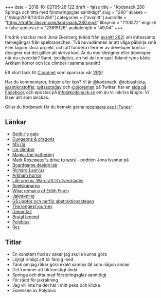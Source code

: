 +++
date = 2018-10-02T05:26:12Z
draft = false
title = "Kodsnack 280 - Springa och titta med förstoringsglas samtidigt"
slug = "280"
aliases = ["/blog/2018/10/02/280"]
categories = ["avsnitt"]
audiofile = "https://traffic.libsyn.com/kodsnack/280.mp3"
libsynid = "7113572"
english = false
audiosize = "23619126"
audiolength = "49:04"
+++

Fredrik snackar med Jona Ekenberg (känd från [avsnitt 262](https://kodsnack.se/262/)) om intressanta tankegångar från spelbranschen. Två huvudämnen är att våga påbörja små eller lagom stora projekt, och att fundera i termer av developer kontra designer när det gäller att skriva kod. Är du mer designer eller developer när du utvecklar? Samt, lyckligtvis, en hel del om spel. Ibland ryms både Arkham horror och Ice climber i samma avsnitt!

Ett stort tack till [Cloudnet](http://www.cloudnet.se) som sponsrar vår [VPS](http://en.wikipedia.org/wiki/Virtual_private_server)!

Har du kommentarer, frågor eller tips? Vi är [@kodsnack](https://www.twitter.com/kodsnack), [@tobiashieta](https://www.twitter.com/tobiashieta), [@antikristoffer](https://www.twitter.com/antikristoffer), [@itssotoday](https://twitter.com/itssotoday) och [@bjoreman](https://www.twitter.com/bjoreman) på Twitter, har en [sida på Facebook](https://www.facebook.com/kodsnack) och epostas på [info@kodsnack.se](mailto:info@kodsnack.se) om du vill skriva längre. Vi läser allt som skickas.

Gillar du Kodsnack får du hemskt gärna [recensera oss i iTunes](http://itunes.apple.com/se/podcast/kodsnack/id561631498?l=en)!

## Länkar ##
* [Baldur's gate](https://en.wikipedia.org/wiki/Baldur%27s_Gate)
* [Dungeons & dragons](https://en.wikipedia.org/wiki/Dungeons_%26_Dragons)
* [MS röj](https://en.wikipedia.org/wiki/Minesweeper_%28video_game%29)
* [Ice climber](https://en.wikipedia.org/wiki/Ice_Climber)
* [Magic: the gathering](https://en.wikipedia.org/wiki/Magic:_The_Gathering)
* [Mark Rosewater's drive to work](https://magic.wizards.com/en/articles/media/podcasts) - podden Jona lyssnar på
* [Boardgame design lab](http://www.boardgamedesignlab.com/)
* [Richard Launius](https://boardgamegeek.com/boardgamedesigner/4819/richard-launius)
* [Arkham horror](https://en.wikipedia.org/wiki/Arkham_Horror)
* [Lite om hur Warcraft III utvecklades](https://en.wikipedia.org/wiki/Warcraft_III:_Reign_of_Chaos#Development)
* [Spelskaparna](http://spelskaparna.com/)
* [What remains of Edith Finch](https://en.wikipedia.org/wiki/What_Remains_of_Edith_Finch)
* [Jakrakning](https://seths.blog/2005/03/dont_shave_that/)
* [Gå uppför och nerför abstraktionsstegen](http://worrydream.com/LadderOfAbstraction/)
* [The longest journey](https://en.wikipedia.org/wiki/The_Longest_Journey)
* [Dreamfall](https://en.wikipedia.org/wiki/Dreamfall:_The_Longest_Journey)
* [Brutal legend](https://en.wikipedia.org/wiki/Br%C3%BCtal_Legend)
* [Polybius](https://en.wikipedia.org/wiki/Polybius_%282017_video_game%29)
* [Rez](https://en.wikipedia.org/wiki/Rez_%28video_game%29)

## Titlar ##
* En konstant flod av saker jag skulle kunna göra
* Löjligt rimligt att bli färdig med
* Tänk om jag råkar göra exakt samma låt som någon annan
* Det kommer att bli konstigt ändå
* Springa och titta med förstoringsglas samtidigt
* För rädd för jakrakning
* Jag vill inte ha det här i mitt peka och klicka
* Essensen av Polybius